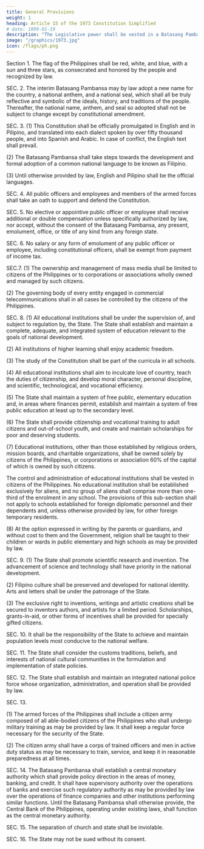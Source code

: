 ```yaml
---
title: General Provisions
weight: 1
heading: Article 15 of the 1973 Constitution Simplified
# date: 1899-01-19
description: "The Legislative power shall be vested in a Batasang Pambansa."
image: "/graphics/1973.jpg"
icon: /flags/ph.png
---
```



Section 1. The flag of the Philippines shall be red, white, and blue, with a sun and three stars, as consecrated and honored by the people and recognized by law.

SEC. 2. The interim Batasang Pambansa may by law adopt a new name for the country, a national anthem, and a national seal, which shall all be truly reflective and symbolic of the ideals, history, and traditions of the people. Thereafter, the national name, anthem, and seal so adopted shall not be subject to change except by constitutional amendment.

SEC. 3. (1) This Constitution shall be officially promulgated in English and in Pilipino, and translated into each dialect spoken by over fifty thousand people, and into Spanish and Arabic. In case of conflict, the English text shall prevail.

(2) The Batasang Pambansa shall take steps towards the development and formal adoption of a common national language to be known as Filipino.

(3) Until otherwise provided by law, English and Pilipino shall be the official languages.

SEC. 4. All public officers and employees and members of the armed forces shall take an oath to support and defend the Constitution.

SEC. 5. No elective or appointive public officer or employee shall receive additional or double compensation unless specifically authorized by law, nor accept, without the consent of the Batasang Pambansa, any present, emolument, office, or title of any kind from any foreign state.

SEC. 6. No salary or any form of emolument of any public officer or employee, including constitutional officers, shall be exempt from payment of income tax.

SEC.7. (1) The ownership and management of mass media shall be limited to citizens of the Philippines or to corporations or associations wholly owned and managed by such citizens.

(2) The governing body of every entity engaged in commercial telecommunications shall in all cases be controlled by the citizens of the Philippines.

SEC. 8. (1) All educational institutions shall be under the supervision of, and subject to regulation by, the State. The State shall establish and maintain a complete, adequate, and integrated system of education relevant to the goals of national development.

(2) All institutions of higher learning shall enjoy academic freedom.

(3) The study of the Constitution shall be part of the curricula in all schools.

(4) All educational institutions shall aim to inculcate love of country, teach the duties of citizenship, and develop moral character, personal discipline, and scientific, technological, and vocational efficiency.

(5) The State shall maintain a system of free public, elementary education and, in areas where finances permit, establish and maintain a system of free public education at least up to the secondary level.

(6) The State shall provide citizenship and vocational training to adult citizens and out-of-school youth, and create and maintain scholarships for poor and deserving students.

(7) Educational institutions, other than those established by religious orders, mission boards, and charitable organizations, shall be owned solely by citizens of the Philippines, or corporations or association 60% of the capital of which is owned by such citizens. 

The control and administration of educational institutions shall be vested in citizens of the Philippines. No educational institution shall be established exclusively for aliens, and no group of aliens shall comprise more than one-third of the enrolment in any school. The provisions of this sub-section shall not apply to schools established for foreign diplomatic personnel and their dependents and, unless otherwise provided by law, for other foreign temporary residents.

(8) At the option expressed in writing by the parents or guardians, and without cost to them and the Government, religion shall be taught to their children or wards in public elementary and high schools as may be provided by law.

SEC. 9. (1) The State shall promote scientific research and invention. The advancement of science and technology shall have priority in the national development.

(2) Filipino culture shall be preserved and developed for national identity. Arts and letters shall be under the patronage of the State.

(3) The exclusive right to inventions, writings and artistic creations shall be secured to inventors authors, and artists for a limited period. Scholarships, grants-in-aid, or other forms of incentives shall be provided for specially gifted citizens.

SEC. 10. It shall be the responsibility of the State to achieve and maintain population levels most conducive to the national welfare.

SEC. 11. The State shall consider the customs traditions, beliefs, and interests of national cultural communities in the formulation and implementation of state policies.

SEC. 12. The State shall establish and maintain an integrated national police force whose organization, administration, and operation shall be provided by law.

SEC. 13. 

(1) The armed forces of the Philippines shall include a citizen army composed of all able-bodied citizens of the Philippines who shall undergo military training as may be provided by law. It shall keep a regular force necessary for the security of the State.

(2) The citizen army shall have a corps of trained officers and men in active duty status as may be necessary to train, service, and keep it in reasonable preparedness at all times.

SEC. 14. The Batasang Pambansa shall establish a central monetary authority which shall provide policy direction in the areas of money, banking, and credit. It shall have supervisory authority over the operations of banks and exercise such regulatory authority as may be provided by law over the operations of finance companies and other institutions performing similar functions. Until the Batasang Pambansa shall otherwise provide, the Central Bank of the Philippines, operating under existing laws, shall function as the central monetary authority.

SEC. 15. The separation of church and state shall be inviolable.

SEC. 16. The State may not be sued without its consent.